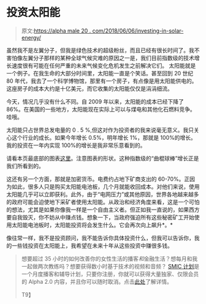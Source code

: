 # 投资太阳能

> 原文:[https://alpha male 20 . com/2018/06/06/investing-in-solar-energy/](https://alphamale20.com/2018/06/06/investing-in-solar-energy/)

虽然我不是左翼分子，但我是绿色技术的超级粉丝，而且已经有很长时间了。我不害怕像左翼分子那样的某种全球气候灾难的原因之一是，我们目前指数级的技术增长速度很有可能在任何严重的未来气候变化危机发生之前解决它们。 太阳能就是一个例子。在我生命的大部分时间里，太阳能一直是个笑话。甚至回到 20 世纪 80 年代，我去了一个科学博物馆，那里有一个房子，有点像是用太阳能供电的。这座房子的成本大约是十亿美元，而它收集的太阳能仅仅是涓涓细流。

今天，情况几乎没有什么不同。自 2009 年以来，太阳能的成本已经下降了 86%。在美国的一些地方，太阳能现在实际上可以与煤电和其他化石燃料竞争。哇哦。

太阳能只占世界总发电量的 0 . 5 %,但这对作为投资者的我来说毫无意义。我只关心这个行业的成长。如果今年增长 0.5%，明年增长 1%，那就是 100%的增长。我的投资在一年内实现 100%的增长是我非常乐意看到的。

请看本页最底部的图表[这里](http://instituteforenergyresearch.org/topics/encyclopedia/solar/)。注意图表的形状。这种指数级的“曲棍球棒”增长正是我们所看到的。

这还有另一个方面，那就是加密货币。电费约占地下矿商支出的 60-70%。正因为如此，很多人只是购买太阳能电池板，几个月就能收回成本。对他们来说，使用太阳能几乎可以立即获利。此外，由于“电网压力”或其他原因，世界各地越来越多的政府可能会迫使地下采矿者使用太阳能。从政治和经济角度来看，这是一个可怕的想法，尤其是如果你像我一样是一个自由主义者。但正如我一直说的，如果西方要自我毁灭，你不妨从中赚点钱。想象一下，当政府强迫所有这些秘密矿工开始使用太阳能电池板时，太阳能投资将会发生什么。它会再次向上飙升*。*

像往常一样，我不是投资顾问，我不能告诉你具体投资什么，但我可以告诉你，我的一些钱投资在太阳能上，我希望在未来十年从这些投资中赚很多钱。

> 想要超过 35 小时的如何改善你的女性生活的播客*和*金融生活？想每月和我一起做两次教练吗？想要获得数小时基于技术的视频和音频？ [SMIC 计划](https://alphamale20.kartra.com/page/vIL17)是一个月度播客和辅导计划，只要你注册，你就可以获得大量独家、仅限会员的 Alpha 2.0 内容，并且你可以随时取消。点击[此处](https://alphamale20.kartra.com/page/vIL17)了解详情。
> 
> T9】